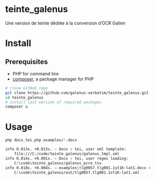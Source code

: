 # teinte_galenus
Une version de teinte dédiée à la conversion d’OCR Galien

# Install

## Prerequisites

* PHP for command line
* [composer](https://getcomposer.org/download/), a package manager for PHP 

```bash
# clone GitHub repo
git clone https://github.com/galenus-verbatim/teinte_galenus.git
cd teinte_galenus
# install last version of required packages
composer u

```

# Usage 

```bash
php docx_tei.php examples/*.docx

info 0.013s. +0.013s. — Docx > tei, user xml template:
    file:///C:/code/teinte_galenus/galenus_tmpl.xml
info 0.014s. +0.001s. — Docx > tei, user regex loading:
    C:\code\teinte_galenus/galenus_pcre.tsv
info 0.018s. +0.004s. — examples\tlg0057.tlg001.1st1K-lat1.docx > 
    C:\code\teinte_galenus/out/tlg0057.tlg001.1st1K-lat1.xml

```